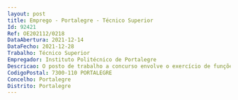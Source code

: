 ```yaml
--- 
layout: post
title: Emprego - Portalegre - Técnico Superior
Id: 92421
Ref: OE202112/0218
DataAbertura: 2021-12-14
DataFecho: 2021-12-28
Trabalho: Técnico Superior
Empregador: Instituto Politécnico de Portalegre
Descricao: O posto de trabalho a concurso envolve o exercício de funções da carreira e categoria de Técnico Superior, tal como descritas no anexo a que se refere o artigo 88.º da LTFP.O Técnico Superior desempenhará funções na área da Contratação Pública nos Serviços de Aquisições e Aprovisionamento, para apoio à gestão, coordenação e desenvolvimento dos procedimentos de aquisição de bens, serviços e empreitadas necessários à prossecução da missão do IPP, assegurando a sua colocação oportuna e eficiente junto dos utilizadores, na perspetiva de potenciar a adequada utilização dos recursos disponíveis, competindo lhe a execução das seguintes atividades   Preparar, executar e controlar os processos de aquisição de bens e serviços e empreitadas de obras públicas – ajustes diretos simplificados, ajustes diretos, consultas prévias e concursos públicos, utilizando os procedimentos definidos no Código dos Contratos Públicos, e a respetiva plataforma eletrónica de compras públicas   Promover e lançar os processos globais internos de contratação de bens e serviços, e os procedimentos de agregação e centralizados realizados pela Entidade de Serviços Partilhados da Administração Pública, I.P. (ESPAP), no âmbito dos respetivos acordos quadro   Preparar e elaborar as peças processuais necessárias aos procedimentos – caderno de encargos, convite programa de concurso, relatório preliminar e final, projeto de decisão, notificação de adjudicação, minuta de contrato e contrato   Proceder à seleção, avaliação e monitorização dos fornecedores de bens, serviços e empreitadas   Elaborar e remeter aos fornecedores as notas de encomenda requisições ou compromissos, efetuando o controlo das entregas dos bens e da prestação dos serviços, e a validação e registo da respetiva faturação   Realizar os registos e o controlo dos consumos e das existências de bens   Manter atualizado o registo e a publicitação, no portal BASE – contratos públicos online, assegurando a gestão e controlo dos contratos de bens, serviços e empreitadas   Garantir a prestação de informação relativa a aquisições, aprovisionamento, consumos e procedimentos   Apoiar no desenvolvimento e implementação de um Sistema de Controlo Interno consistente e eficaz, na área das Aquisições e Aprovisionamento   Executar outras atividades que, no domínio das Aquisições e Aprovisionamento, lhe sejam atribuídas ou solicitadas.
CodigoPostal: 7300-110 PORTALEGRE
Concelho: Portalegre
Distrito: Portalegre
--- 
```

